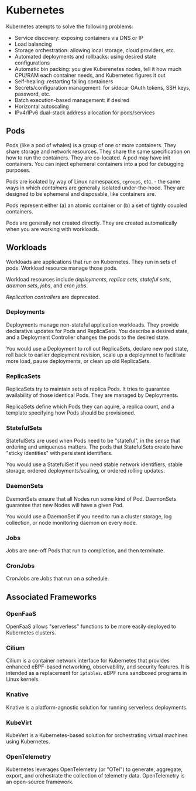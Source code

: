 # Kubernetes

Kubernetes atempts to solve the following problems:

 * Service discovery: exposing containers via DNS or IP
 * Load balancing
 * Storage orchestration: allowing local storage, cloud providers, etc.
 * Automated deployments and rollbacks: using desired state configurations
 * Automatic bin packing: you give Kuberenetes nodes, tell it how much CPU/RAM each container needs, and Kubernetes figures it out
 * Self-healing: restarting failing containers
 * Secrets/configuration management: for sidecar OAuth tokens, SSH keys, password, etc. 
 * Batch execution-based management: if desired
 * Horizontal autoscaling
 * IPv4/IPv6 dual-stack address allocation for pods/services

## Pods

Pods (like a pod of whales) is a group of one or more containers. They share storage and network resources. They share the same specification on how to run the containers. They are co-located. A pod may have init containers. You can inject ephemeral containers into a pod for debugging purposes.

Pods are isolated by way of Linux namespaces, `cgroup`s, etc. - the same ways in which *containers* are generally isolated under-the-hood. They are designed to be ephemeral and disposable, like containers are.

Pods represent either (a) an atomic container or (b) a set of tightly coupled containers.

Pods are generally not created directly. They are created automatically when you are working with workloads.

## Workloads

Workloads are applications that run on Kubernetes. They run in sets of pods. Workload resource manage those pods.

Workload resources include *deployments*, *replica sets*, *stateful sets*, *daemon sets*, *jobs*, and *cron jobs*.

*Replication controllers* are deprecated.

### Deployments

Deployments manage non-stateful application workloads. They provide declarative updates for Pods and ReplicaSets. You describe a desired state, and a Deployment Controller changes the pods to the desired state. 

You would use a Deployment to roll out ReplicaSets, declare new pod state, roll back to earlier deployment revision, scale up a deploymnet to facilitate more load, pause deployments, or clean up old ReplicaSets.

### ReplicaSets

ReplicaSets try to maintain sets of replica Pods. It tries to guarantee availability of those identical Pods. They are managed by Deployments.

ReplicaSets define which Pods they can aquire, a replica count, and a template specifying how Pods should be provisioned.

### StatefulSets

StatefulSets are used when Pods need to be "stateful", in the sense that ordering and uniqueness matters. The pods that StatefulSets create have "sticky identities" with persistent identifiers.

You would use a StatefulSet if you need stable network identifiers, stable storage, ordered deployments/scaling, or ordered rolling updates.

### DaemonSets

DaemonSets ensure that all Nodes run some kind of Pod. DaemonSets guarantee that new Nodes will have a given Pod.

You would use a DaemonSet if you need to run a cluster storage, log collection, or node monitoring daemon on every node.

### Jobs

Jobs are one-off Pods that run to completion, and then terminate.

### CronJobs

CronJobs are Jobs that run on a schedule.

## Associated Frameworks

### OpenFaaS

OpenFaaS allows "serverless" functions to be more easily deployed to Kubernetes clusters.

### Cilium

Cilium is a container network interface for Kubernetes that provides enhanced eBPF-based networking, observability, and security features. It is intended as a replacement for `iptables`. eBPF runs sandboxed programs in Linux kernels.

### Knative

Knative is a platform-agnostic solution for running serverless deployments.

### KubeVirt

KubeVert is a Kubernetes-based solution for orchestrating virtual machines using Kubernetes.

### OpenTelemetry

Kubernetes leverages OpenTelemetry (or "OTel") to generate, aggregate, export, and orchestrate the collection of telemetry data. OpenTelemetry is an open-source framework.